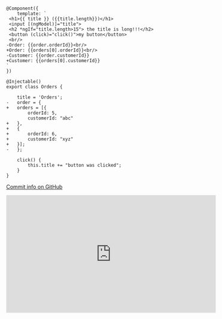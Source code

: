 ﻿
```csdiff

@Component({
    template: `
 <h1>{{ title }} ({{title.length}})</h1>
 <input [(ngModel)]="title">
 <h2 *ngIf="title.length>15"> the title is long!!!</h2>
 <button (click)="click()">my button</button>
 <br/>
-Order: {{order.orderId}}<br/>
+Order: {{orders[0].orderId}}<br/>
-Customer: {{order.customerId}}
+Customer: {{orders[0].customerId}}
`
})

@Injectable()
export class Orders {

    title = 'Orders';
-   order = {
+   orders = [{
        orderId: 5,
        customerId: "abc"
+   },
+   {
+       orderId: 6,
+       customerId: "xyz"
+   }];
-   };

    click() {
        this.title += "button was clicked";
    }
}
```

[Commit info on GitHub](https://github.com/FireflyMigration/ENV.Web/commit/2e4c3cf072b4f505fd011a036b450d0488b0670c)



<iframe width="560" height="315" src="https://www.youtube.com/embed/OHxBS7d9m4Q?list=PL1DEQjXG2xnLvNcbYEN0lYoc7KLROIjeK" frameborder="0" allowfullscreen></iframe>
